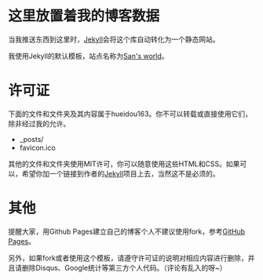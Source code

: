 这里放置着我的博客数据
===

当我推送东西到这里时，[Jekyll](http://github.com/mojombo/jekyll)会将这个库自动转化为一个静态网站。

我使用Jekyll的默认模板，站点名称为[San's world](http://hueidou.github.io/)。

许可证
===

下面的文件和文件夹及其内容属于hueidou163。你不可以转载或直接使用它们，除非经过我的允许。

* _posts/
* favicon.ico

其他的文件和文件夹使用MIT许可，你可以随意使用这些HTML和CSS。如果可以，希望你加一个链接到作者的[Jekyll](http://github.com/mojombo/jekyll)项目上去，当然这不是必须的。

其他
===

提醒大家，用Github Pages建立自己的博客个人不建议使用fork，参考[GitHub Pages](https://pages.github.com/)。

另外，如果fork或者使用这个模板，请遵守许可证的说明对相应内容进行删除，并且请删除Disqus、Google统计等第三方个人代码。（评论有乱入的呀~）
